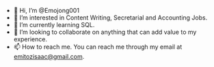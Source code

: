 - 👋 Hi, I’m @Emojong001
- 👀 I’m interested in Content Writing, Secretarial and Accounting Jobs.
- 🌱 I’m currently learning SQL.
- 💞️ I’m looking to collaborate on anything that can add value to my experience.
- 📫 How to reach me. You can reach me through my email at emitozisaac@gmail.com.

<!---
Emojong001/Emojong001 is a ✨ special ✨ repository because its `README.md` (this file) appears on your GitHub profile.
You can click the Preview link to take a look at your changes.
--->
